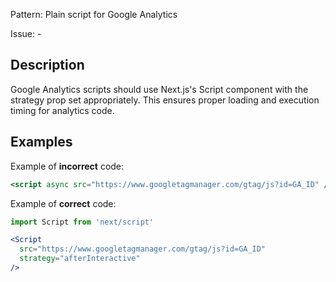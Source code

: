 Pattern: Plain script for Google Analytics

Issue: -

## Description

Google Analytics scripts should use Next.js's Script component with the strategy prop set appropriately. This ensures proper loading and execution timing for analytics code.

## Examples

Example of **incorrect** code:
```jsx
<script async src="https://www.googletagmanager.com/gtag/js?id=GA_ID" />
```

Example of **correct** code:
```jsx
import Script from 'next/script'

<Script
  src="https://www.googletagmanager.com/gtag/js?id=GA_ID"
  strategy="afterInteractive"
/>
```